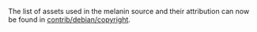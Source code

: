 The list of assets used in the melanin source and their attribution can now be found in [contrib/debian/copyright](../contrib/debian/copyright).

